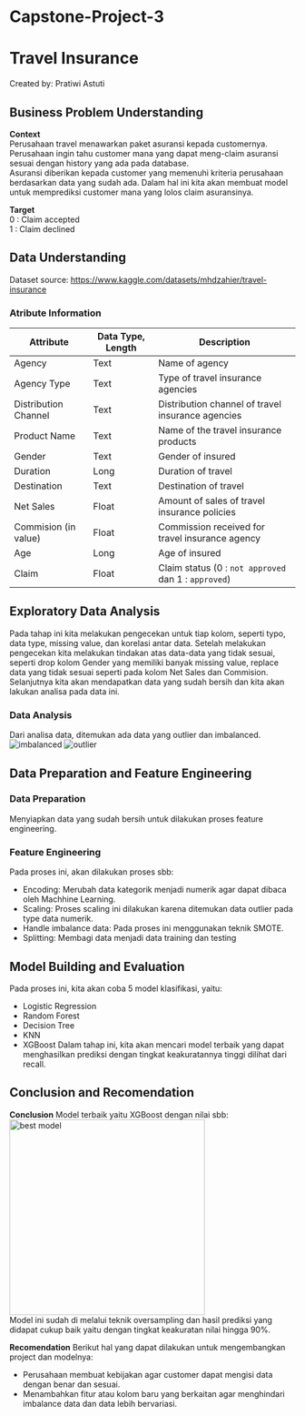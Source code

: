 # Capstone-Project-3
# Travel Insurance
Created by: Pratiwi Astuti

## Business Problem Understanding
**Context** <br>
Perusahaan travel menawarkan paket asuransi kepada customernya. Perusahaan ingin tahu customer mana yang dapat meng-claim asuransi sesuai dengan history yang ada pada database. <br>
Asuransi diberikan kepada customer yang memenuhi kriteria perusahaan berdasarkan data yang sudah ada. Dalam hal ini kita akan membuat model untuk memprediksi customer mana yang lolos claim asuransinya.

**Target** <br>
0 : Claim accepted <br>
1 : Claim declined

## Data Understanding
Dataset source: https://www.kaggle.com/datasets/mhdzahier/travel-insurance 
### Atribute Information
| Attribute | Data Type, Length | Description |
| --- | --- | --- |
| Agency | Text | Name of agency |
| Agency Type | Text | Type of travel insurance agencies |
| Distribution Channel | Text | Distribution channel of travel insurance agencies |
| Product Name | Text | Name of the travel insurance products |
| Gender | Text | Gender of insured |
| Duration | Long | Duration of travel |
| Destination | Text | Destination of travel |
| Net Sales | Float | Amount of sales of travel insurance policies |
| Commision (in value) | Float | Commission received for travel insurance agency |
| Age | Long | Age of insured |
| Claim | Float | Claim status (0 : `not approved` dan 1 : `approved`) |

## Exploratory Data Analysis
Pada tahap ini kita melakukan pengecekan untuk tiap kolom, seperti typo, data type, missing value, dan korelasi antar data. Setelah melakukan pengecekan kita melakukan tindakan atas data-data yang tidak sesuai, seperti drop kolom Gender yang memiliki banyak missing value, replace data yang tidak sesuai seperti pada kolom Net Sales dan Commision.<br>
Selanjutnya kita akan mendapatkan data yang sudah bersih dan kita akan lakukan analisa pada data ini.
### Data Analysis
Dari analisa data, ditemukan ada data yang outlier dan imbalanced.
![imbalanced](https://user-images.githubusercontent.com/107948562/188425588-a341a96a-b71e-4d9c-8238-0434a28ee37c.png)
![outlier](https://user-images.githubusercontent.com/107948562/188425622-64b783f3-d448-4482-a067-ed5bdd3bc5b1.png)

## Data Preparation and Feature Engineering
### Data Preparation
Menyiapkan data yang sudah bersih untuk dilakukan proses feature engineering.
### Feature Engineering
Pada proses ini, akan dilakukan proses sbb:
- Encoding: Merubah data kategorik menjadi numerik agar dapat dibaca oleh Machhine Learning.
- Scaling: Proses scaling ini dilakukan karena ditemukan data outlier pada type data numerik.
- Handle imbalance data: Pada proses ini menggunakan teknik SMOTE.
- Splitting: Membagi data menjadi data training dan testing

## Model Building and Evaluation
Pada proses ini, kita akan coba 5 model klasifikasi, yaitu:
- Logistic Regression
- Random Forest
- Decision Tree
- KNN
- XGBoost
Dalam tahap ini, kita akan mencari model terbaik yang dapat menghasilkan prediksi dengan tingkat keakuratannya tinggi dilihat dari recall.

## Conclusion and Recomendation
**Conclusion**
Model terbaik yaitu XGBoost dengan nilai sbb:
<img width="344" alt="best model" src="https://user-images.githubusercontent.com/107948562/188428937-69deae21-b84a-4af5-a242-8a57d38aea61.png"> <br>
Model ini sudah di melalui teknik oversampling dan hasil prediksi yang didapat cukup baik yaitu dengan tingkat keakuratan nilai hingga 90%.

**Recomendation**
Berikut hal yang dapat dilakukan untuk mengembangkan project dan modelnya:
- Perusahaan membuat kebijakan agar customer dapat mengisi data dengan benar dan sesuai.
- Menambahkan fitur atau kolom baru yang berkaitan agar menghindari imbalance data dan data lebih bervariasi.




